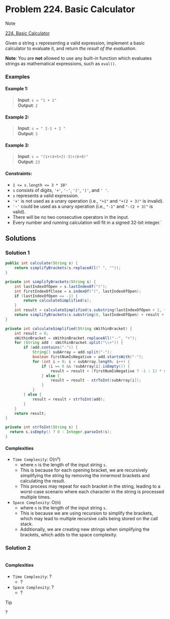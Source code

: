 # Problem 224. Basic Calculator

> [!NOTE]
> [224. Basic Calculator](https://leetcode.com/problems/basic-calculator/description/?envType=study-plan-v2&envId=top-interview-150)

Given a string `s` representing a valid expression, implement a basic calculator to evaluate it, and return _the result of the evaluation_.

**Note**: You are **not** allowed to use any built-in function which evaluates strings as mathematical expressions, such as `eval()`.

### Examples

#### Example 1:

> **Input**: `s = "1 + 1"`<br/>
> **Output**: `2`

#### Example 2:

> **Input**: `s = " 2-1 + 2 "`<br/>
> **Output**: `3`

#### Example 3:

> **Input**: `s = "(1+(4+5+2)-3)+(6+8)"`<br/>
> **Output**: `23`

#### Constraints:

- `1 <= s.length <= 3 * 10⁵`
- `s` consists of digits, `'+'`, `'-'`, `'('`, `')'`, and `' '`.
- `s` represents a valid expression.
- `'+'` is not used as a unary operation (i.e., `"+1"` and `"+(2 + 3)"` is invalid).
- `'-'` could be used as a unary operation (i.e., `"-1"` and `"-(2 + 3)"` is valid).
- There will be no two consecutive operators in the input.
- Every number and running calculation will fit in a signed 32-bit integer.`

## Solutions

### Solution 1

```java
public int calculate(String s) {
    return simplifyBrackets(s.replaceAll(" ", ""));
}

private int simplifyBrackets(String s) {
    int lastIndexOfOpen = s.lastIndexOf("(");
    int firstIndexOfClose = s.indexOf(")", lastIndexOfOpen);
    if (lastIndexOfOpen == -1) {
        return calculateSimplified(s);
    }
    int result = calculateSimplified(s.substring(lastIndexOfOpen + 1, firstIndexOfClose));
    return simplifyBrackets(s.substring(0, lastIndexOfOpen) + result + s.substring(firstIndexOfClose + 1));
}

private int calculateSimplified(String sWithinBracket) {
    int result = 0;
    sWithinBracket = sWithinBracket.replaceAll("--", "+");
    for (String add : sWithinBracket.split("\\+")) {
        if (add.contains("-")) {
            String[] subArray = add.split("-");
            boolean firstNumIsNegative = add.startsWith("-");
            for (int i = 0; i < subArray.length; i++) {
                if (i == 0 && !subArray[i].isEmpty()) {
                    result = result + (firstNumIsNegative ? -1 : 1) * strToInt(subArray[i]);
                } else {
                    result = result - strToInt(subArray[i]);
                }
            }
        } else {
            result = result + strToInt(add);
        }
    }
    return result;
}

private int strToInt(String s) {
  return s.isEmpty() ? 0 : Integer.parseInt(s);
}
```

#### Complexities

- `Time Complexity`: O(n²)
    - where `n` is the length of the input string `s`.
    - This is because for each opening bracket, we are recursively simplifying the string by removing the innermost brackets and calculating the result.
    - This process may repeat for each bracket in the string, leading to a worst-case scenario where each character in the string is processed multiple times.
- `Space Complexity`: O(n)
    - where `n` is the length of the input string `s`.
    - This is because we are using recursion to simplify the brackets, which may lead to multiple recursive calls being stored on the call stack.
    - Additionally, we are creating new strings when simplifying the brackets, which adds to the space complexity.

### Solution 2

```java

```

#### Complexities

- `Time Complexity`: ?
    - ?
- `Space Complexity`: ?
    - ?

> [!TIP]
> ?